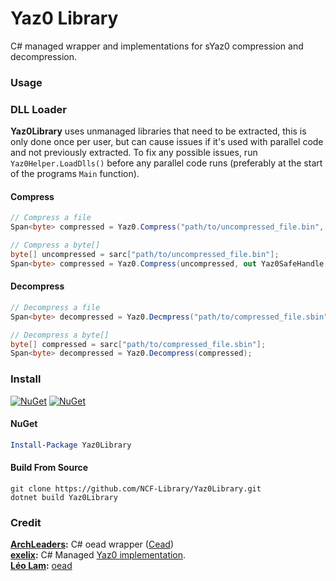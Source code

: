 ﻿# Yaz0 Library

C# managed wrapper and implementations for sYaz0 compression and decompression.

### Usage

### DLL Loader

**Yaz0Library** uses unmanaged libraries that need to be extracted, this is only done once per user, but can cause issues if it's used with parallel code and not previously extracted.
To fix any possible issues, run `Yaz0Helper.LoadDlls()` before any parallel code runs (preferably at the start of the programs `Main` function).

#### Compress

```cs
// Compress a file
Span<byte> compressed = Yaz0.Compress("path/to/uncompressed_file.bin", out Yaz0SafeHandle handle);
```

```cs
// Compress a byte[]
byte[] uncompressed = sarc["path/to/uncompressed_file.bin"];
Span<byte> compressed = Yaz0.Compress(uncompressed, out Yaz0SafeHandle handle);
```

#### Decompress

```cs
// Decompress a file
Span<byte> decompressed = Yaz0.Decmpress("path/to/compressed_file.sbin");
```

```cs
// Decompress a byte[]
byte[] compressed = sarc["path/to/compressed_file.sbin"];
Span<byte> decompressed = Yaz0.Decompress(compressed);
```

### Install

[![NuGet](https://img.shields.io/nuget/v/Yaz0Library.svg)](https://www.nuget.org/packages/Yaz0Library) [![NuGet](https://img.shields.io/nuget/dt/Yaz0Library.svg)](https://www.nuget.org/packages/Yaz0Library)

#### NuGet
```powershell
Install-Package Yaz0Library
```

#### Build From Source
```batch
git clone https://github.com/NCF-Library/Yaz0Library.git
dotnet build Yaz0Library
```

### Credit

**[ArchLeaders](https://github.com/ArchLeaders):** C# oead wrapper ([Cead](https://github.com/ArchLeaders/Cead))<br>
**[exelix](https://github.com/exelix11):** C# Managed [Yaz0 implementation](https://github.com/exelix11/EditorCore/blob/master/FileFormatPlugins/SARCLib/Sarc/Yaz0Compression.cs).<br>
**[Léo Lam](https://github.com/leoetlino):** [oead](https://github.com/zeldamods/oead)<br>